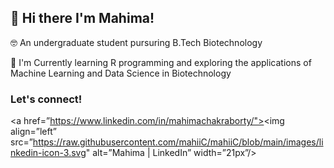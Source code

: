 ## :wave: Hi there I'm Mahima! 
:nerd_face: An undergraduate student pursuring B.Tech Biotechnology 

:seedling: I'm Currently learning R programming and exploring the applications of Machine Learning and Data Science in Biotechnology

### Let's connect!

<a href=”https://www.linkedin.com/in/mahimachakraborty/"><img align=”left” src=”https://raw.githubusercontent.com/mahiiC/mahiiC/blob/main/images/linkedin-icon-3.svg" alt=”Mahima | LinkedIn” width=”21px”/></a>


<!---
mahiiC/mahiiC is a ✨ special ✨ repository because its `README.md` (this file) appears on your GitHub profile.
You can click the Preview link to take a look at your changes.
--->
